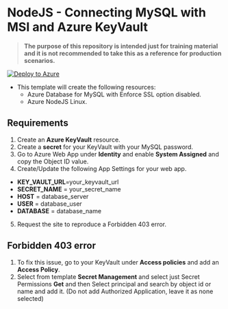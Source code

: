 # NodeJS - Connecting MySQL with MSI and Azure KeyVault

>**The purpose of this repository is intended just for training material and it is not recommended to take this as a reference for production scenarios.**

[![Deploy to Azure](https://aka.ms/deploytoazurebutton)](https://portal.azure.com/#create/Microsoft.Template/uri/https%3A%2F%2Fraw.githubusercontent.com%2Fazureossd%2Fappsreadynext-nodejs-msi%2Fmaster%2Ftemplate.json)

- This template will create the following resources:
    - Azure Database for MySQL with Enforce SSL option disabled.
    - Azure NodeJS Linux.

## Requirements
1. Create an **Azure KeyVault** resource.
2. Create a **secret** for your KeyVault with your MySQL password.
3. Go to Azure Web App under **Identity** and enable **System Assigned** and copy the Object ID value.
4. Create/Update the following App Settings for your web app.

 -  **KEY_VAULT_URL**=your_keyvault_url
 -  **SECRET_NAME** = your_secret_name
 -  **HOST** = database_server
 -  **USER** = database_user
 -  **DATABASE** = database_name
5. Request the site to reproduce a Forbidden 403 error.

## Forbidden 403 error
1. To fix this issue, go to your KeyVault under **Access policies** and add an **Access Policy**.
2. Select from template **Secret Management** and select just Secret Permissions **Get** and then Select principal and search by object id or name and add it. (Do not add Authorized Application, leave it as none selected) 